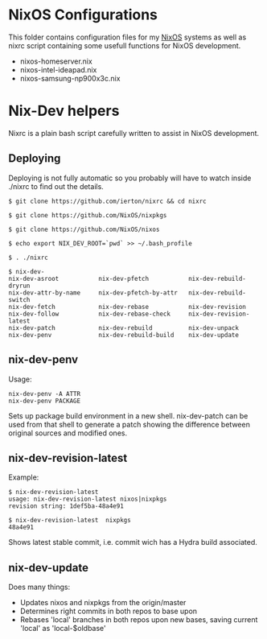 NixOS Configurations
====================
This folder contains configuration files for my [NixOS](http://www.nixos.org) systems as well as 
nixrc script containing some usefull functions for NixOS development.

* nixos-homeserver.nix
* nixos-intel-ideapad.nix
* nixos-samsung-np900x3c.nix

Nix-Dev helpers
===============

Nixrc is a plain bash script carefully written to assist in NixOS development.

Deploying
---------

Deploying is not fully automatic so you probably will have to watch inside ./nixrc to find out
the details.

    $ git clone https://github.com/ierton/nixrc && cd nixrc

    $ git clone https://github.com/NixOS/nixpkgs

    $ git clone https://github.com/NixOS/nixos
    
    $ echo export NIX_DEV_ROOT=`pwd` >> ~/.bash_profile

    $ . ./nixrc
    
    $ nix-dev-
    nix-dev-asroot           nix-dev-pfetch           nix-dev-rebuild-dryrun
    nix-dev-attr-by-name     nix-dev-pfetch-by-attr   nix-dev-rebuild-switch
    nix-dev-fetch            nix-dev-rebase           nix-dev-revision
    nix-dev-follow           nix-dev-rebase-check     nix-dev-revision-latest
    nix-dev-patch            nix-dev-rebuild          nix-dev-unpack
    nix-dev-penv             nix-dev-rebuild-build    nix-dev-update


nix-dev-penv
------------
Usage:

    nix-dev-penv -A ATTR
    nix-dev-penv PACKAGE

Sets up package build environment in a new shell. nix-dev-patch can be used from that shell to generate
a patch showing the difference between original sources and modified ones.

nix-dev-revision-latest
-----------------------
Example:

    $ nix-dev-revision-latest 
    usage: nix-dev-revision-latest nixos|nixpkgs
    revision string: 1def5ba-48a4e91

    $ nix-dev-revision-latest  nixpkgs
    48a4e91

Shows latest stable commit, i.e. commit wich has a Hydra build associated.

nix-dev-update
--------------
Does many things:
* Updates nixos and nixpkgs from the origin/master
* Determines right commits in both repos to base upon
* Rebases 'local' branches in both repos upon new bases, saving current 'local' as 'local-$oldbase'

